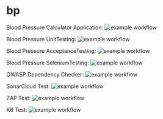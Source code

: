# bp
Blood Pressure Calculator Application: ![example workflow](https://github.com/allinonedashboard/bpcalculator/actions/workflows/dotnet-desktop.yml/badge.svg)

Blood Pressure UnitTesting: ![example workflow](https://github.com/allinonedashboard/bpcalculator/actions/workflows/dotnet-desktop.yml/badge.svg)

Blood Pressure AcceptanceTesting: ![example workflow](https://github.com/allinonedashboard/bpcalculator/actions/workflows/dotnet-desktop.yml/badge.svg)

Blood Pressure SeleniumTesting: ![example workflow](https://github.com/allinonedashboard/bpcalculator/actions/workflows/dotnet-desktop.yml/badge.svg)

OWASP Dependency Checker: ![example workflow](https://github.com/allinonedashboard/bpcalculator/actions/workflows/depcheck.yaml/badge.svg)

SonarCloud Test: ![example workflow](https://github.com/allinonedashboard/bpcalculator/actions/workflows/sonar.yml/badge.svg)

ZAP Test: ![example workflow](https://github.com/allinonedashboard/bpcalculator/actions/workflows/zap.yml/badge.svg)

K6 Test: ![example workflow](https://github.com/allinonedashboard/bpcalculator/actions/workflows/k6.yml/badge.svg)

